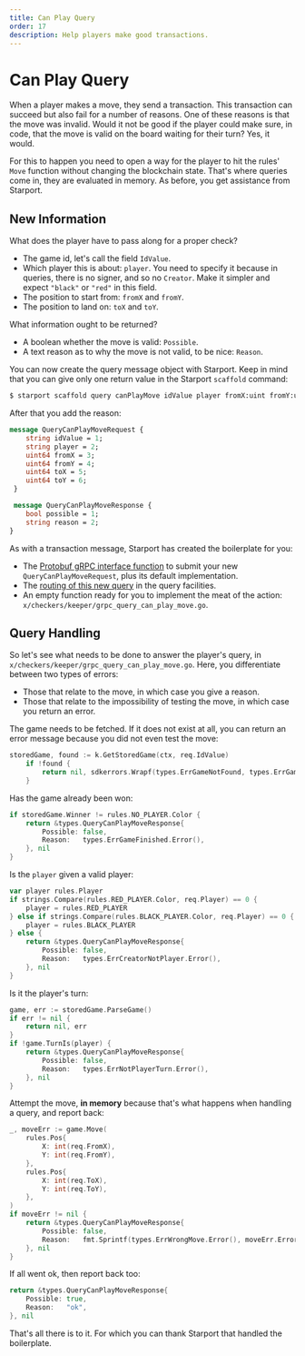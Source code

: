 ```yaml
---
title: Can Play Query
order: 17
description: Help players make good transactions.
---
```


# Can Play Query

When a player makes a move, they send a transaction. This transaction can succeed but also fail for a number of reasons. One of these reasons is that the move was invalid. Would it not be good if the player could make sure, in code, that the move is valid on the board waiting for their turn? Yes, it would.

For this to happen you need to open a way for the player to hit the rules' `Move` function without changing the blockchain state. That's where queries come in, they are evaluated in memory. As before, you get assistance from Starport.

## New Information

What does the player have to pass along for a proper check?

* The game id, let's call the field `IdValue`.
* Which player this is about: `player`. You need to specify it because in queries, there is no signer, and so no `Creator`. Make it simpler and expect `"black"` or `"red"` in this field.
* The position to start from: `fromX` and `fromY`.
* The position to land on: `toX` and `toY`.

What information ought to be returned?

* A boolean whether the move is valid: `Possible`.
* A text reason as to why the move is not valid, to be nice: `Reason`.

You can now create the query message object with Starport. Keep in mind that you can give only one return value in the Starport `scaffold` command:

```sh
$ starport scaffold query canPlayMove idValue player fromX:uint fromY:uint toX:uint toY:uint --module checkers --response possible:bool
```
After that you add the reason:

```proto [https://github.com/cosmos/b9-checkers-academy-draft/blob/b53297d8e87e31b1fc7fb839fce527e66a2a0116/proto/checkers/query.proto#L39-L51]
message QueryCanPlayMoveRequest {
    string idValue = 1;
    string player = 2;
    uint64 fromX = 3;
    uint64 fromY = 4;
    uint64 toX = 5;
    uint64 toY = 6;
 }

 message QueryCanPlayMoveResponse {
    bool possible = 1;
    string reason = 2;
}
```
As with a transaction message, Starport has created the boilerplate for you:

* The [Protobuf gRPC interface function](https://github.com/cosmos/b9-checkers-academy-draft/blob/b53297d8e87e31b1fc7fb839fce527e66a2a0116/proto/checkers/query.proto#L17-L19) to submit your new `QueryCanPlayMoveRequest`, plus its default implementation.
* The [routing of this new query](https://github.com/cosmos/b9-checkers-academy-draft/blob/b53297d8e87e31b1fc7fb839fce527e66a2a0116/x/checkers/types/query.pb.gw.go#L319-L337) in the query facilities.
* An empty function ready for you to implement the meat of the action: `x/checkers/keeper/grpc_query_can_play_move.go`.

## Query Handling

So let's see what needs to be done to answer the player's query, in `x/checkers/keeper/grpc_query_can_play_move.go`. Here, you differentiate between two types of errors:

* Those that relate to the move, in which case you give a reason.
* Those that relate to the impossibility of testing the move, in which case you return an error.

The game needs to be fetched. If it does not exist at all, you can return an error message because you did not even test the move:

```go [https://github.com/cosmos/b9-checkers-academy-draft/blob/b53297d8e87e31b1fc7fb839fce527e66a2a0116/x/checkers/keeper/grpc_query_can_play_move.go#L23-L26]
storedGame, found := k.GetStoredGame(ctx, req.IdValue)
    if !found {
        return nil, sdkerrors.Wrapf(types.ErrGameNotFound, types.ErrGameNotFound.Error(), req.IdValue)
    }
```
Has the game already been won:

```go [https://github.com/cosmos/b9-checkers-academy-draft/blob/b53297d8e87e31b1fc7fb839fce527e66a2a0116/x/checkers/keeper/grpc_query_can_play_move.go#L29-L34]
if storedGame.Winner != rules.NO_PLAYER.Color {
    return &types.QueryCanPlayMoveResponse{
        Possible: false,
        Reason:   types.ErrGameFinished.Error(),
    }, nil
}
```
Is the `player` given a valid player:

```go [https://github.com/cosmos/b9-checkers-academy-draft/blob/b53297d8e87e31b1fc7fb839fce527e66a2a0116/x/checkers/keeper/grpc_query_can_play_move.go#L37-L47]
var player rules.Player
if strings.Compare(rules.RED_PLAYER.Color, req.Player) == 0 {
    player = rules.RED_PLAYER
} else if strings.Compare(rules.BLACK_PLAYER.Color, req.Player) == 0 {
    player = rules.BLACK_PLAYER
} else {
    return &types.QueryCanPlayMoveResponse{
        Possible: false,
        Reason:   types.ErrCreatorNotPlayer.Error(),
    }, nil
}
```
Is it the player's turn:

```go [https://github.com/cosmos/b9-checkers-academy-draft/blob/b53297d8e87e31b1fc7fb839fce527e66a2a0116/x/checkers/keeper/grpc_query_can_play_move.go#L50-L59]
game, err := storedGame.ParseGame()
if err != nil {
    return nil, err
}
if !game.TurnIs(player) {
    return &types.QueryCanPlayMoveResponse{
        Possible: false,
        Reason:   types.ErrNotPlayerTurn.Error(),
    }, nil
}
```
Attempt the move, **in memory** because that's what happens when handling a query, and report back:

```go [https://github.com/cosmos/b9-checkers-academy-draft/blob/b53297d8e87e31b1fc7fb839fce527e66a2a0116/x/checkers/keeper/grpc_query_can_play_move.go#L62-L77]
_, moveErr := game.Move(
    rules.Pos{
        X: int(req.FromX),
        Y: int(req.FromY),
    },
    rules.Pos{
        X: int(req.ToX),
        Y: int(req.ToY),
    },
)
if moveErr != nil {
    return &types.QueryCanPlayMoveResponse{
        Possible: false,
        Reason:   fmt.Sprintf(types.ErrWrongMove.Error(), moveErr.Error()),
    }, nil
}
```
If all went ok, then report back too:

```go [https://github.com/cosmos/b9-checkers-academy-draft/blob/b53297d8e87e31b1fc7fb839fce527e66a2a0116/x/checkers/keeper/grpc_query_can_play_move.go#L79-L82]
return &types.QueryCanPlayMoveResponse{
    Possible: true,
    Reason:   "ok",
}, nil
```

That's all there is to it. For which you can thank Starport that handled the boilerplate.
